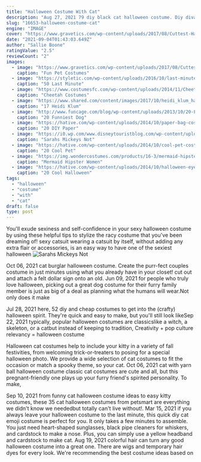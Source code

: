 ```yaml
---
title: "Halloween Costume With Cat"
description: "Aug 27, 2021 79 diy black cat halloween costume. Diy divas. If you're looking for a costume that's a purr-fect breeze to make, you're in luck! with a little help from bendy wire, a hot glue gun, felt, and thread, you can transform a black feather boa into a cat"
slug: "16653-halloween-costume-cat"
engine: "IMAGE"
cover: "https://www.gravetics.com/wp-content/uploads/2017/08/Cuttest-Halloween-Cat-Dress.jpg"
date: "2021-09-04T01:43:03.649Z"
author: "Sallie Boone"
ratingValue: "2.5"
reviewCount: "2"
images:
  - image: "https://www.gravetics.com/wp-content/uploads/2017/08/Cuttest-Halloween-Cat-Dress.jpg"
    caption: "Fun Pet Costumes"
  - image: "https://styletic.com/wp-content/uploads/2016/10/last-minute-halloween-costumes/10-last-minute-halloween-costume-ideas-7.jpg"
    caption: "50 Last Minute"
  - image: "https://www.costumesfc.com/wp-content/uploads/2014/11/Cheetah-Costumes-for-Women.jpg"
    caption: "Cheetah Costumes"
  - image: "https://www.shared.com/content/images/2017/10/heidi_klum_halloween_costume_hindu_goddess_trans_NvBQzQNjv4BqvSDfg1RA02RN50mDz5Ks8ya2kVUYY5pmgmc37zVquFM.jpg"
    caption: "17 Heidi Klum"
  - image: "http://www.funcage.com/blog/wp-content/uploads/2013/10/20-Funniest-Dog-Halloween-Costumes-002.jpg"
    caption: "20 Funniest Dog"
  - image: "https://hative.com/wp-content/uploads/2014/10/paper-bag-costume-ideas/4-cat-paper-bag-costume.jpg"
    caption: "20 DIY Paper"
  - image: "https://i0.wp.com/www.disneytouristblog.com/wp-content/uploads/2012/10/DSC_0009-as-Smart-Object-1-copy1.jpg?fit=1024%2C1556&ssl=1"
    caption: "Sarahs Mickeys Not"
  - image: "https://hative.com/wp-content/uploads/2014/10/cool-pet-costumes/9-cool-pet-costumes.jpg"
    caption: "20 Cool Pet"
  - image: "https://img.wondercostumes.com/products/16-3/mermaid-hipster.jpg"
    caption: "Mermaid Hipster Women"
  - image: "https://hative.com/wp-content/uploads/2014/10/halloween-eye-makeup/12-halloween-eye-makeup-ideas.jpg"
    caption: "20 Cool Halloween"
tags:
  - "halloween"
  - "costume"
  - "with"
  - "cat"
draft: false
type: post
---
```


You'll exude sexiness and self-confidence in your sexy halloween costume by using these helpful tips to stylize the racy costume that you've been dreaming of! sexy catsuit wearing a catsuit by itself, without adding any extra flair or accessories, is an easy way to have one of the sexiest halloween
![Sarahs Mickeys Not](https://i0.wp.com/www.disneytouristblog.com/wp-content/uploads/2012/10/DSC_0009-as-Smart-Object-1-copy1.jpg?fit=1024%2C1556&ssl=1 "Sarahs Mickeys Not")

Oct 06, 2021 cat burglar halloween costume. Create the purr-fect couples costume in just minutes using what you already have in your closet! cut out and attach a felt dollar sign onto an old. Jun 09, 2021 for people who truly love halloween, picking out a great dog costume for their furry family member is just as big of a deal as planning what the humans will wear.Not only does it make
<!--inArticleAds-->

<!--galleryOne-->

Jul 28, 2021 here, 52 diy and cheap costumes to get into the (crafty) halloween spirit. They're quick and easy to make, but you'll still look likeSep 22, 2021 typically, popular halloween costumes are classicslike a witch, a skeleton, or a catbut instead of keeping to tradition,  Creativity + pop culture relevancy = halloween costume
<!--inArticleAds-->

<!--galleryTwo-->

Halloween cat costumes help to include your kitty in a variety of fall festivities, from welcoming trick-or-treaters to posing for a special halloween photo. We provide a wide selection of cat costumes to fit the occasion or match a spooky theme, so your cat. Oct 06, 2021 cat with yarn ball halloween costume classic cat costumes are cute and all, but this pregnant-friendly one plays up your furry friend's spirited personality. To make,
<!--galleryThree-->

Sep 10, 2021 from funny cat halloween costume ideas to easy kitty costumes, these 35 cat halloween costumes from petsmart are everything we didn't know we neededbut totally can't live without!. Mar 15, 2021 if you always leave your halloween costume to the last minute, this quick diy cat emoji costume is perfect for you. It only takes a few minutes to assemble. You just need heart-shaped sunglasses, black pipe cleaners for whiskers, and cardstock to make a nose. Plus, you can simply use a yellow headband and cardstock to make cat. Aug 19, 2021 colorful hair can turn any good halloween costume into a great one. There are wigs and temporary hair dyes for every look. We're recommending the best costume ideas based on